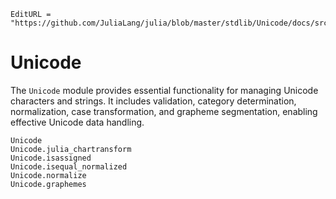```@meta
EditURL = "https://github.com/JuliaLang/julia/blob/master/stdlib/Unicode/docs/src/index.md"
```

# Unicode

The `Unicode` module provides essential functionality for managing Unicode characters and strings.
It includes validation, category determination, normalization, case transformation, and grapheme segmentation, enabling effective Unicode data handling.

```@docs
Unicode
Unicode.julia_chartransform
Unicode.isassigned
Unicode.isequal_normalized
Unicode.normalize
Unicode.graphemes
```
